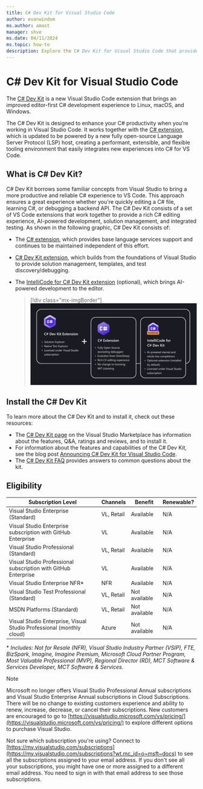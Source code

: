 ```yaml
---
title: C# Dev Kit for Visual Studio Code
author: evanwindom
ms.author: amast
manager: shve
ms.date: 04/11/2024
ms.topic: how-to
description: Explore the C# Dev Kit for Visual Studio Code that provides a rich C# editing experience, AI-powered development, solution management, and integrated testing.
---
```


# C# Dev Kit for Visual Studio Code

The [C# Dev Kit](https://marketplace.visualstudio.com/items?itemName=ms-dotnettools.csdevkit) is a new Visual Studio Code extension that brings an improved editor-first C# development experience to Linux, macOS, and Windows.

The C# Dev Kit is designed to enhance your C# productivity when you’re working in Visual Studio Code. It works together with the [C# extension](https://marketplace.visualstudio.com/items?itemName=ms-dotnettools.csharp), which is updated to be powered by a new fully open-source Language Server Protocol (LSP) host, creating a performant, extensible, and flexible tooling environment that easily integrates new experiences into C# for VS Code. 

## What is C# Dev Kit?

C# Dev Kit borrows some familiar concepts from Visual Studio to bring a more productive and reliable C# experience to VS Code. This approach ensures a great experience whether you're quickly editing a C# file, learning C#, or debugging a backend API. The C# Dev Kit consists of a set of VS Code extensions that work together to provide a rich C# editing experience, AI-powered development, solution management, and integrated testing. As shown in the following graphic, C# Dev Kit consists of:

+ The [C# extension](https://marketplace.visualstudio.com/items?itemName=ms-dotnettools.csharp), which provides base language services support and continues to be maintained independent of this effort.
+ [C# Dev Kit extension](https://marketplace.visualstudio.com/items?itemName=ms-dotnettools.csdevkit), which builds from the foundations of Visual Studio to provide solution management, templates, and test discovery/debugging.
+ The [IntelliCode for C# Dev Kit extension](https://marketplace.visualstudio.com/items?itemName=ms-dotnettools.vscodeintellicode-csharp) (optional), which brings AI-powered development to the editor.

   > [!div class="mx-imgBorder"]
   > ![Screenshot showing the C# Dev Kit extension relationship.](_img/vs-c-sharp-dev-kit/extension-relationship.png "Screenshot showing the C# Dev Kit extension relationship")

## Install the C# Dev Kit

To learn more about the C# Dev Kit and to install it, check out these resources:
+ The [C# Dev Kit page](https://marketplace.visualstudio.com/items?itemName=ms-dotnettools.csdevkit) on the Visual Studio Marketplace has information about the features, Q&A, ratings and reviews, and to install it. 
+ For information about the features and capabilities of the C# Dev Kit, see the blog post [Announcing C# Dev Kit for Visual Studio Code](https://devblogs.microsoft.com/visualstudio/announcing-csharp-dev-kit-for-visual-studio-code/).
+ The [C# Dev Kit FAQ](https://code.visualstudio.com/docs/csharp/cs-dev-kit-faq#_who-can-use-c-dev-kit) provides answers to common questions about the kit.


## Eligibility

| Subscription Level  |  Channels  | Benefit  | Renewable?    |
|---------------------|------------|----------|---------------|
| Visual Studio Enterprise (Standard)   | VL, Retail| Available |  N/A  |
| Visual Studio Enterprise subscription with GitHub Enterprise   | VL | Available |  N/A |
| Visual Studio Professional (Standard) | VL, Retail      | Available |  N/A  |
| Visual Studio Professional subscription with GitHub Enterprise | VL | Available |  N/A |
| Visual Studio Enterprise NFR\* | NFR | Available | N/A |
| Visual Studio Test Professional (Standard) | VL, Retail | Not available  |  N/A  |
| MSDN Platforms (Standard) | VL, Retail | Not available  |  N/A  |
| Visual Studio Enterprise, Visual Studio Professional (monthly cloud) | Azure | Not available | N/A |

\* *Includes:  Not for Resale (NFR), Visual Studio Industry Partner (VSIP), FTE, BizSpark, Imagine, Imagine Premium, Microsoft Cloud Partner Program, Most Valuable Professional (MVP), Regional Director (RD), MCT Software & Services Developer, MCT Software & Services.*

> [!NOTE]
> Microsoft no longer offers Visual Studio Professional Annual subscriptions and Visual Studio Enterprise Annual subscriptions in Cloud Subscriptions. There will be no change to existing customers experience and ability to renew, increase, decrease, or cancel their subscriptions. New customers are encouraged to go to [https://visualstudio.microsoft.com/vs/pricing/](https://visualstudio.microsoft.com/vs/pricing/) to explore different options to purchase Visual Studio.

Not sure which subscription you're using?  Connect to [https://my.visualstudio.com/subscriptions](https://my.visualstudio.com/subscriptions?wt.mc_id=o~msft~docs) to see all the subscriptions assigned to your email address. If you don't see all your subscriptions, you might have one or more assigned to a different email address. You need to sign in with that email address to see those subscriptions.